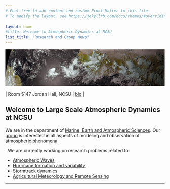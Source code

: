 ```yaml
---
# Feel free to add content and custom Front Matter to this file.
# To modify the layout, see https://jekyllrb.com/docs/themes/#overriding-theme-defaults

layout: home
#title: Welcome to Atmospheric Dynamics at NCSU
list_title: "Research and Group News"
---
```


<img src="/images/header.png">


| Room 5147 Jordan Hall, NCSU |  [bio](/images/aiyyer-cv.pdf) |

Welcome to Large Scale Atmospheric Dynamics at NCSU
----------------
We are in the department of [Marine, Earth and Atmospheric Sciences](https://meas.sciences.ncsu.edu).
Our [group](Group/index.html) is interested in all aspects of modeling and observation of atmospheric phenomena.

.  We are currently working on research problems related to:

- [Atmospheric Waves](Research/index.html#easterly-waves)
- [Hurricane formation and variability](Research/index.html#kelvin-waves)
- [Stormtrack dynamics](Research/index.html)
- [Agricultural Meteorology and Remote Sensing](Research/index.html)

***
